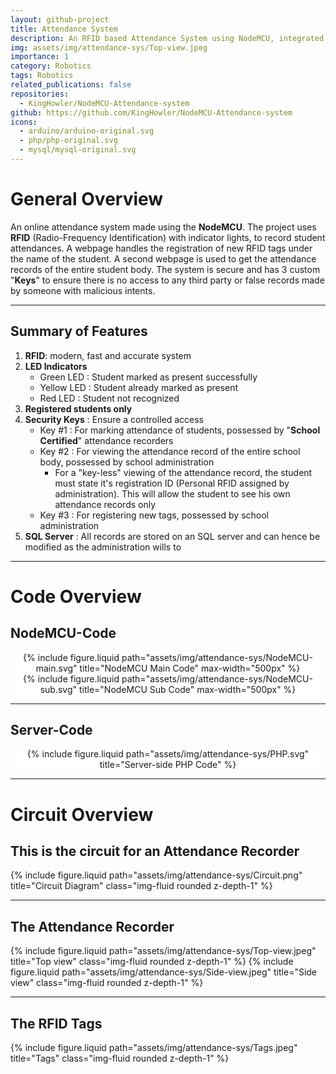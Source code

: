 ```yaml
---
layout: github-project
title: Attendance System
description: An RFID based Attendance System using NodeMCU, integrated with an SQL server.
img: assets/img/attendance-sys/Top-view.jpeg
importance: 1
category: Robotics
tags: Robotics
related_publications: false
repositories:
  - KingHowler/NodeMCU-Attendance-system
github: https://github.com/KingHowler/NodeMCU-Attendance-system
icons:
  - arduino/arduino-original.svg
  - php/php-original.svg
  - mysql/mysql-original.svg
---
```


# General Overview

An online attendance system made using the **NodeMCU**. The project uses **RFID** (Radio-Frequency Identification) with indicator lights, to record student attendances. A webpage handles the registration of new RFID tags under the name of the student. A second webpage is used to get the attendance records of the entire student body. The system is secure and has 3 custom "**Keys**" to ensure there is no access to any third party or false records made by someone with malicious intents.

---

## Summary of Features

1. **RFID**: modern, fast and accurate system
2. **LED Indicators**
   - Green LED : Student marked as present successfully
   - Yellow LED : Student already marked as present
   - Red LED : Student not recognized
3. **Registered students only**
4. **Security Keys** : Ensure a controlled access
   - Key #1 : For marking attendance of students, possessed by "**School Certified**" attendance recorders
   - Key #2 : For viewing the attendance record of the entire school body, possessed by school administration
     - For a "key-less" viewing of the attendance record, the student must state it's registration ID (Personal RFID assigned by administration). This will allow the student to see his own attendance records only
   - Key #3 : For registering new tags, possessed by school administration
5. **SQL Server** : All records are stored on an SQL server and can hence be modified as the administration wills to

---

# Code Overview

## NodeMCU-Code

<div align="center" style="background-color : #FFFFFF" class="img-fluid rounded z-depth-1">
  {% include figure.liquid path="assets/img/attendance-sys/NodeMCU-main.svg" title="NodeMCU Main Code" max-width="500px" %}
</div>
<div align="center" style="background-color : #FFFFFF" class="img-fluid rounded z-depth-1">
  {% include figure.liquid path="assets/img/attendance-sys/NodeMCU-sub.svg" title="NodeMCU Sub Code" max-width="500px" %}
</div>

---

## Server-Code

<div align="center" style="background-color : #FFFFFF" class="img-fluid rounded z-depth-1">
  {% include figure.liquid path="assets/img/attendance-sys/PHP.svg" title="Server-side PHP Code" %}
</div>

---

# Circuit Overview

## This is the circuit for an Attendance Recorder

{% include figure.liquid path="assets/img/attendance-sys/Circuit.png" title="Circuit Diagram" class="img-fluid rounded z-depth-1" %}

---

## The Attendance Recorder

{% include figure.liquid path="assets/img/attendance-sys/Top-view.jpeg" title="Top view" class="img-fluid rounded z-depth-1" %}
{% include figure.liquid path="assets/img/attendance-sys/Side-view.jpeg" title="Side view" class="img-fluid rounded z-depth-1" %}

---

## The RFID Tags

{% include figure.liquid path="assets/img/attendance-sys/Tags.jpeg" title="Tags" class="img-fluid rounded z-depth-1" %}
